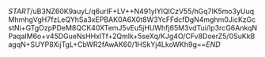 $START$/uB3NZ60K9auyL/q6urIF+LV++N491ylYlQlCzV55/hGq7lK5mo3yUuqMhmhgVgH7fzLeQYhSa3xEPBAK0A6X0t8W3YcFFdcfDgN4mghm0JicKzGcstNi+GTgOzpPDeM8QCK40XTemJ5vEu5jHUWhfj65M3vdTui/Ip3rcG6AnkqNPaqaIM6o+v45DGueNsHHxlTf+2Qmlk+5seXq/KJg4O/CFv8DoerZ5/0SuKkBagqN+SUYP8XijTgL+CbWR2fAwAK60/1HSkYj4LkoWKh9g==$END$